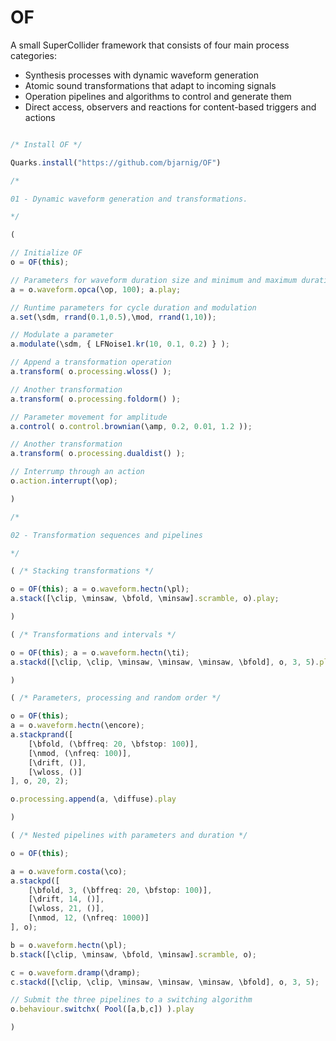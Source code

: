 # OF
A small SuperCollider framework that consists of four main process categories: 
* Synthesis processes with dynamic waveform generation
* Atomic sound transformations that adapt to incoming signals
* Operation pipelines and algorithms to control and generate them
* Direct access, observers and reactions for content-based triggers and actions 

```javascript

/* Install OF */

Quarks.install("https://github.com/bjarnig/OF")

/*

01 - Dynamic waveform generation and transformations.

*/

(

// Initialize OF
o = OF(this);

// Parameters for waveform duration size and minimum and maximum duration
a = o.waveform.opca(\op, 100); a.play;

// Runtime parameters for cycle duration and modulation
a.set(\sdm, rrand(0.1,0.5),\mod, rrand(1,10));

// Modulate a parameter
a.modulate(\sdm, { LFNoise1.kr(10, 0.1, 0.2) } );

// Append a transformation operation 
a.transform( o.processing.wloss() );

// Another transformation
a.transform( o.processing.foldorm() );

// Parameter movement for amplitude
a.control( o.control.brownian(\amp, 0.2, 0.01, 1.2 ));

// Another transformation
a.transform( o.processing.dualdist() );

// Interrump through an action
o.action.interrupt(\op);

)

/*

02 - Transformation sequences and pipelines

*/

( /* Stacking transformations */

o = OF(this); a = o.waveform.hectn(\pl);
a.stack([\clip, \minsaw, \bfold, \minsaw].scramble, o).play;

)

( /* Transformations and intervals */

o = OF(this); a = o.waveform.hectn(\ti);
a.stackd([\clip, \clip, \minsaw, \minsaw, \minsaw, \bfold], o, 3, 5).play;

)

( /* Parameters, processing and random order */

o = OF(this);
a = o.waveform.hectn(\encore);
a.stackprand([
	[\bfold, (\bffreq: 20, \bfstop: 100)],
	[\nmod, (\nfreq: 100)],
	[\drift, ()],
	[\wloss, ()]
], o, 20, 2);

o.processing.append(a, \diffuse).play

)

( /* Nested pipelines with parameters and duration */

o = OF(this);

a = o.waveform.costa(\co);
a.stackpd([
	[\bfold, 3, (\bffreq: 20, \bfstop: 100)],
	[\drift, 14, ()],
	[\wloss, 21, ()],
	[\nmod, 12, (\nfreq: 1000)]
], o);

b = o.waveform.hectn(\pl);
b.stack([\clip, \minsaw, \bfold, \minsaw].scramble, o);

c = o.waveform.dramp(\dramp);
c.stackd([\clip, \clip, \minsaw, \minsaw, \minsaw, \bfold], o, 3, 5);

// Submit the three pipelines to a switching algorithm
o.behaviour.switchx( Pool([a,b,c]) ).play

)